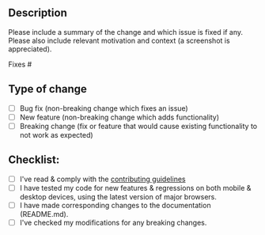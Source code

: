 ## Description

Please include a summary of the change and which issue is fixed if any. Please also include relevant motivation and context (a screenshot is appreciated).

Fixes #<issue>

## Type of change

- [ ] Bug fix (non-breaking change which fixes an issue)
- [ ] New feature (non-breaking change which adds functionality)
- [ ] Breaking change (fix or feature that would cause existing functionality to not work as expected)

## Checklist:

- [ ] I've read & comply with the [contributing guidelines](https://github.com/Genymobile/genymotion-device-web-player/blob/main/CONTRIBUTING.md)
- [ ] I have tested my code for new features & regressions on both mobile & desktop devices, using the latest version of major browsers. 
- [ ] I have made corresponding changes to the documentation (README.md).
- [ ] I've checked my modifications for any breaking changes.
